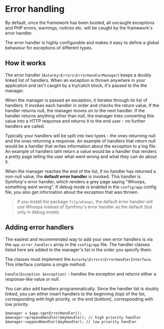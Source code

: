 # Error handling

By default, once the framework has been booted, all uncaught exceptions and PHP errors, warnings, notices etc. will be caught by the framework's error handler.

The error handler is highly configurable and makes it easy to define a global behaviour for exceptions of different types.

## How it works

The error handler (`Autarky\Errors\ErrorHandlerManager`) keeps a doubly linked list of handlers. When an exception is thrown anywhere in your application and isn't caught by a try/catch block, it's passed to the the manager.

When the manager is passed an exception, it iterates through its list of handlers. It invokes each handler in order and checks the return value. If the handler returns null, the manager moves on to the next handler. If the handler returns anything other than null, the manager tries converting this value into a HTTP response and returns it to the end user - no further handlers are called.

Typically your handlers will be split into two types - the ones returning null and the ones returning a response. An example of handlers that return null would be a handler that writes information about the exception to a log file. An example of handlers taht return a value would be a handler that renders a pretty page telling the user what went wrong and what they can do about it.

When the manager reaches the end of the list, if no handler has returned a non-null value, the **default error handler** is invoked. This handler is Symfony's error handler, which renders a grey page saying "Whoops, something went wrong". If debug mode is enabled in the `config/app` config file, you also get information about the exception that was thrown.

> If you install the package `filp/whoops`, the default error handler will use Whoops instead of Symfony's error handler as the default (but only in debug mode).

## Adding error handlers

The easiest and recommended way to add your own error handlers is via the `app.error_handlers` array in the `config/app` file. The handler classes listed here are added to the manager's list in the order you specify them.

The classes must implement the `Autarky\Errors\ErrorHandlerInterface`. This interface contains a single method:

`handle(Exception $exception)` - handles the exception and returns either a response-like value or null.

You can also add handlers programmatically. Since the handler list is doubly linked, you can either insert handlers to the beginning (top) of the list, corresponding with high priority, or the end (bottom), corresponding with low priority.

	$manager = $app->getErrorHandler();
	$manager->prependHandler($myHandler); // high priority handler
	$manager->appendHandler($myHandler); // low priority handler
